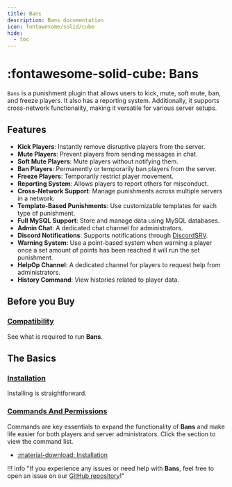 ```yaml
---
title: Bans
description: Bans documentation
icon: fontawesome/solid/cube
hide:
  - toc
---
```



# :fontawesome-solid-cube: Bans

`Bans` is a punishment plugin that allows users to kick, mute, soft mute, ban, and freeze players. It also has a reporting system. Additionally, it supports cross-network functionality, making it versatile for various server setups.

## Features

- **Kick Players**: Instantly remove disruptive players from the server.
- **Mute Players**: Prevent players from sending messages in chat.
- **Soft Mute Players**: Mute players without notifying them.
- **Ban Players**: Permanently or temporarily ban players from the server.
- **Freeze Players**: Temporarily restrict player movement.
- **Reporting System**: Allows players to report others for misconduct.
- **Cross-Network Support**: Manage punishments across multiple servers in a network.
- **Template-Based Punishments**: Use customizable templates for each type of punishment.
- **Full MySQL Support**: Store and manage data using MySQL databases.
- **Admin Chat**: A dedicated chat channel for administrators.
- **Discord Notifications**: Supports notifications through [DiscordSRV](https://www.spigotmc.org/resources/discordsrv.18494/).
- **Warning System**: Use a point-based system when warning a player once a set amount of points has been reached it will run the set punishment.
- **HelpOp Channel**: A dedicated channel for players to request help from administrators.
- **History Command**: View histories related to player data.

## Before you Buy

### [Compatibility](compatability/index.md)

See what is required to run **Bans**.

## The Basics

### [Installation](installation/index.md)

Installing is straightforward.

### [Commands And Permissions](commands/index.md)
Commands are key essentials to expand the functionality of **Bans** and make life easier for both players and server administrators. Click the section to view the command list.


<div class="grid cards" markdown>

- [:material-download: Installation](./installation/index.md)

</div>

!!! info "If you experience any issues or need help with **Bans**, feel free to open an issue on our [GitHub repository](https://github.com/kangarko/Bans/issues)!"

